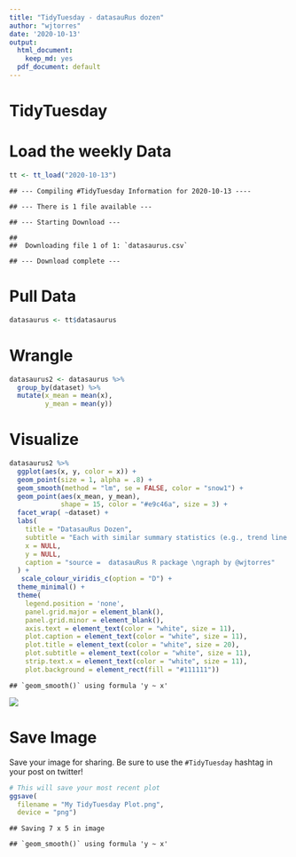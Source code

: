 ```yaml
---
title: "TidyTuesday - datasauRus dozen"
author: "wjtorres"
date: '2020-10-13'
output:
  html_document:
    keep_md: yes
  pdf_document: default
---
```


# TidyTuesday




# Load the weekly Data


```r
tt <- tt_load("2020-10-13")
```

```
## --- Compiling #TidyTuesday Information for 2020-10-13 ----
```

```
## --- There is 1 file available ---
```

```
## --- Starting Download ---
```

```
## 
## 	Downloading file 1 of 1: `datasaurus.csv`
```

```
## --- Download complete ---
```

# Pull Data


```r
datasaurus <- tt$datasaurus
```


# Wrangle


```r
datasaurus2 <- datasaurus %>%
  group_by(dataset) %>%
  mutate(x_mean = mean(x),
         y_mean = mean(y))
```

# Visualize


```r
datasaurus2 %>%
  ggplot(aes(x, y, color = x)) +
  geom_point(size = 1, alpha = .8) +
  geom_smooth(method = "lm", se = FALSE, color = "snow1") +
  geom_point(aes(x_mean, y_mean),
             shape = 15, color = "#e9c46a", size = 3) +
  facet_wrap( ~dataset) +
  labs(
    title = "DatasauRus Dozen",
    subtitle = "Each with similar summary statistics (e.g., trend line and mean shown)",
    x = NULL,
    y = NULL,
    caption = "source =  datasauRus R package \ngraph by @wjtorres"
  ) +
   scale_colour_viridis_c(option = "D") +
  theme_minimal() +
  theme(
    legend.position = 'none',
    panel.grid.major = element_blank(),
    panel.grid.minor = element_blank(),
    axis.text = element_text(color = "white", size = 11),
    plot.caption = element_text(color = "white", size = 11),
    plot.title = element_text(color = "white", size = 20),
    plot.subtitle = element_text(color = "white", size = 11),
    strip.text.x = element_text(color = "white", size = 11),
    plot.background = element_rect(fill = "#111111"))
```

```
## `geom_smooth()` using formula 'y ~ x'
```

![](2020_10_13_tidy_tuesday_files/figure-html/Visualize-1.png)<!-- -->

# Save Image

Save your image for sharing. Be sure to use the `#TidyTuesday` hashtag in your post on twitter! 


```r
# This will save your most recent plot
ggsave(
  filename = "My TidyTuesday Plot.png",
  device = "png")
```

```
## Saving 7 x 5 in image
```

```
## `geom_smooth()` using formula 'y ~ x'
```
